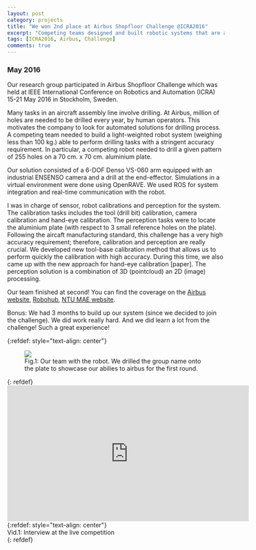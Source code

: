 ```yaml
---
layout: post
category: projects
title: "We won 2nd place at Airbus Shopfloor Challenge @ICRA2016"
excerpt: "Competing teams designed and built robotic systems that are able to perform accurate drilling compliant with aeronautic standards. "
tags: [ICRA2016, Airbus, Challenge]
comments: true
---
```


### May 2016

Our research group participated in Airbus Shopfloor Challenge which was held at IEEE International Conference on Robotics and Automation (ICRA) 15-21 May 2016 in Stockholm, Sweden.

Many tasks in an aircraft assembly line involve drilling. At Airbus, million of holes are needed to be drilled every year, by human operators. This motivates the company to look for automated solutions for drilling process. A competing team needed to build a light-weighted robot system (weighing less than 100 kg.) able to perform drilling tasks with a stringent accuracy requirement. In particular, a competing robot needed to drill a given pattern of 255 holes on a 70 cm. x 70 cm. aluminium plate.

Our solution consisted of a 6-DOF Denso VS-060 arm equipped with an industrial ENSENSO camera and a drill at the end-effector. Simulations in a virtual environment were done using OpenRAVE. We used ROS for system integration and real-time communication with the robot.

I was in charge of sensor, robot calibrations and perception for the system. The calibration tasks includes the tool (drill bit) calibration, camera calibration and hand-eye calibration. The perception tasks were to locate the aluminium plate (with respect to 3 small reference holes on the plate). Following the aircaft manufacturing standard, this challenge has a very high accuracy requirement; therefore, calibration and perception are really crucial. We developed new tool-base calibration method that allows us to perform quickly the calibration with high accuracy. During this time, we also came up with the new approach for hand-eye calibration [paper]. The perception solution is a combination of 3D (pointcloud) an 2D (image) processing.
 
Our team finished at second! You can find the coverage on the [Airbus website](http://company.airbus.com/careers/Working-for-Airbus/Airbus-Shopfloor-Challenge-2016.html), [Robohub](http://robohub.org/airbus-shopfloor-challenge-overview-with-video/), [NTU MAE website](http://www.mae.ntu.edu.sg/NewsnEvents/Pages/Detailed-Page.aspx?news=9719917d-4ffb-40ac-aaf6-897f5ed58a93).

Bonus: We had 3 months to build up our system (since we decided to join the challenge). We did work really hard. And we did learn a lot from the challenge! Such a great experience!

{:refdef: style="text-align: center"}
<figure>
  <img src="{{ site.url }}/images/airbus_challenge.jpg">
  <figcaption>Fig.1: Our team with the robot. We drilled the group name onto the plate to showcase our abilies to airbus for the first round.</figcaption>
</figure>
{: refdef}

<iframe width="560" height="315" src="https://www.youtube.com/embed/FUmx7c8P-gs?start=179" frameborder="0" allow="autoplay; encrypted-media" allowfullscreen></iframe>
{:refdef: style="text-align: center"}
<figcaption>Vid.1: Interview at the live competition</figcaption>
{: refdef}
